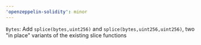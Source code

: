 ```yaml
---
'openzeppelin-solidity': minor
---
```


`Bytes`: Add `splice(bytes,uint256)` and `splice(bytes,uint256,uint256)`, two "in place" variants of the existing slice functions
